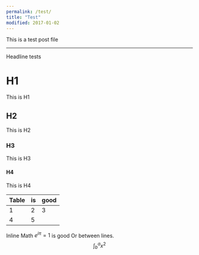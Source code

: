 ```yaml
---
permalink: /test/
title: "Test"
modified: 2017-01-02
---
```


This is a test post file

---

Headline tests
# H1
This is H1
## H2
This is H2
### H3
This is H3
#### H4
This is H4

|Table   |is     |good      |
|--------|-------|----------|
|1 | 2 |3 |
|4 | 5 | |

Inline Math $e^{i\pi} = 1$ is good
Or between lines. $$ \int^a_b{x^2} $$

